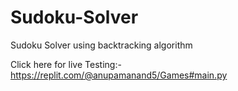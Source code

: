 # Sudoku-Solver
Sudoku Solver using backtracking algorithm

Click here for live Testing:- https://replit.com/@anupamanand5/Games#main.py
